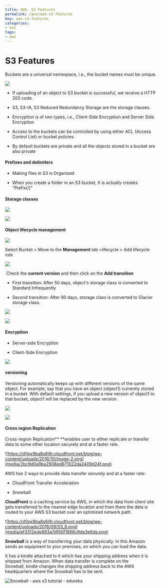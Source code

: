 ```yaml
---
title: AWS- S3 Features
permalink: /aws/aws-s3-features
key: aws-s3-features
categories:
- aws
tags:
- aws
---
```

S3 Features
===========

Buckets are a universal namespace, i.e., the bucket names must be unique.

![](media/9be71f21b9b4f9031ac034561290f11b.png)

-   If uploading of an object to S3 bucket is successful, we receive a HTTP 200
    code.

-   S3, S3-IA, S3 Reduced Redundancy Storage are the storage classes.

-   Encryption is of two types, i.e., Client-Side Encryption and Server Side
    Encryption

-   Access to the buckets can be controlled by using either ACL (Access Control
    List) or bucket policies.

-   By default buckets are private and all the objects stored in a bucket are
    also private

#### Prefixes and delimiters

-   Making files in S3 is Organized

-   When you create a folder in an S3 bucket, It is actually creates “Prefix(/)”

#### Storage classes

![](media/e8a09b40e484677bc99dbeb3e71a6ee0.png)

![](media/dc5be7f9e8ad7a5f4fe9078d29565d9f.png)

#### Object lifecycle management

![](media/b8f5549198ba200ed829da496849253b.png)

Select Bucket > Move to the **Management** tab >lifecycle > Add lifecycle
rule

![](media/19d1864c796b01c7cd133fb20306f3b8.png)

 Check the **current version** and then click on the **Add transition**

-   First transition: After 50 days, object's storage class is converted to
    Standard Infrequently

-   Second transition: After 90 days, storage class is converted to Glacier
    storage class.

![](media/186f72d435ef2650c078a65d835e9e7d.png)

![](media/642aab0b427d79ca8dc8333df1b8fe77.png)

#### Encryption

-   Server-side Encryption

-   Client-Side Encryption

![](media/036c34b0396fed0254dadd3fe0986c24.png)

#### versioning 

Versioning automatically keeps up with different versions of the same object.
For example, say that you have an object (object1) currently stored in a bucket.
With default settings, if you upload a new version of object1 to that bucket,
object1 will be replaced by the new version. 

![](media/dd14fe101d2a868576322b7b34a3ba0e.png)

![](media/e9856fb1af4b2db96fab2593e4076992.png)

#### Cross region Replication

Cross-region Replication** **enables user to either replicate or transfer data
to some other location securely and at a faster rate.

![https://d1jnx9ba8s6j9r.cloudfront.net/blog/wp-content/uploads/2016/10/image-2.png](media/2bc9d0a9ba2908ed671022da2409d24f.png)

AWS has 2 ways to provide data transfer securely and at a faster rate:

-   CloudFront Transfer Acceleration

-   Snowball

**CloudFront** is a caching service by AWS, in which the data from client site
gets transferred to the nearest edge location and from there the data is routed
to your AWS S3 bucket over an optimized network path. 

![https://d1jnx9ba8s6j9r.cloudfront.net/blog/wp-content/uploads/2016/09/S3_6.png](media/ef3312ede883a7df50f1868c9de3e6da.png)

**Snowball** is a way of transferring your data physically. In this Amazon sends
an equipment to your premises, on which you can load the data.

It has a kindle attached to it which has your shipping address when it is
shipped from Amazon. When data transfer is complete on the Snowball, kindle
changes the shipping address back to the AWS headquarters where the Snowball has
to be sent. 

![Snowball - aws s3 tutorial - edureka](media/5776cbb5f3f20a118ffdb91665a20664.png)
